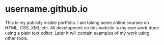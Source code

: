 # username.github.io
This is my publicly visible portfolio. I am taking some online courses on HTML, CSS, XML etc. All development on this website is my own work done using a plain text editor. Later it will contain examples of my work using other tools. 
